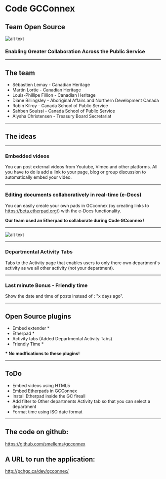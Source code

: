 # Code GCConnex
## Team Open Source

![alt text](http://www.gnu.org/graphics/heckert_gnu.small.png "Bold GNU head")

### Enabling Greater Collaboration Across the Public Service

---

## The team
* Sébastien Lemay - Canadian Heritage
* Martin Lortie - Canadian Heritage
* Louis-Phillipe Fillion - Canadian Heritage
* Diane Billingsley - Aboriginal Affairs and Northern Development Canada
* Robin Kilroy - Canada School of Public Service
* Sahben Souissi - Canada School of Public Service
* Alysha Christensen - Treasury Board Secretariat

---

## The ideas

---

### Embedded videos
You can post external videos from Youtube, Vimeo and other platforms. All you have to do is add a link to your page, blog or group discussion to automatically embed your video.

---

### Editing documents collaboratively in real-time (e-Docs)
You can easily create your own pads in GCconnex (by creating links to https://beta.etherpad.org/) with the e-Docs functionality.

__Our team used an Etherpad to collaborate during Code GCconnex!__

---

![alt text](https://camo.githubusercontent.com/9ca4b9b988b8eaf457d1f7f32cbce055140c0948/687474703a2f2f692e696d6775722e636f6d2f7a5972476b67332e676966 "etherpad gif")

---

### Departmental Activity Tabs
Tabs to the Activity page that enables users to only there own department's activity as we all other activity (not your department).

---

### Last minute Bonus - Friendly time
Show the date and time of posts instead of : "x days ago".

---

## Open Source plugins
* Embed extender *
* Etherpad *
* Activity tabs (Added Departmental Activity Tabs)
* Friendly Time *

__* No modfications to these plugins!__

---

## ToDo
* Embed videos using HTML5
* Embed Etherpads in GCConnex
* Install Etherpad inside the GC fireall
* Add filter to Other departments Activity tab so that you can select a department
* Format time using ISO date format

---

## The code on github:
https://github.com/smellems/gcconnex

## A URL to run the application:
http://pchgc.ca/dev/gcconnex/
